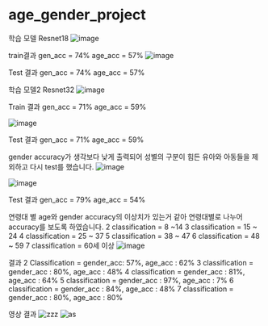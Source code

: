 # age_gender_project

학습 모델
Resnet18
![image](https://user-images.githubusercontent.com/76443227/180386580-6c929a46-ff1e-490a-a988-7fb0b3e08a26.png)

 
train결과 
gen_acc = 74%
age_acc = 57%
 ![image](https://user-images.githubusercontent.com/76443227/180386626-cfc978a2-2ad8-4385-acc2-1cce86c352ea.png)

Test 결과
gen_acc = 74%
age_acc = 57%



학습 모델2
Resnet32
 ![image](https://user-images.githubusercontent.com/76443227/180386668-67906988-6b6e-41c3-a8c7-9c1a061c82d4.png)

Train 결과
gen_acc = 71%
age_acc = 59%

![image](https://user-images.githubusercontent.com/76443227/180386708-5cf195bc-ccff-4d5c-b4f5-9bfb5bdac355.png)

Test 결과
gen_acc = 71%
age_acc = 59%

gender accuracy가 생각보다 낮게 출력되어 성별의 구분이 힘든 유아와 아동들을 제외하고 다시 test를 했습니다.
![image](https://user-images.githubusercontent.com/76443227/180386743-3581d1c8-e4d8-4676-b96b-835947a1503c.png)

![image](https://user-images.githubusercontent.com/76443227/180386763-e4d04ae4-1a2e-40ec-bf85-4a066793a82f.png)

 
Test 결과
gen_acc = 79%
age_acc = 54%

연령대 별 age와 gender accuracy의 이상치가 있는거 같아 연령대별로 나누어 accuracy를 보도록 하였습니다.
2 classification = 8 ~14
3 classification = 15 ~ 24
4 classification = 25 ~ 37
5 classification = 38 ~ 47
6 classification = 48 ~ 59
7 classification = 60세 이상
![image](https://user-images.githubusercontent.com/76443227/180386806-bfb3d2c1-b7fd-4b1b-b962-60b4529d43d3.png)

 
결과
2 Classification = gender_acc: 57%, age_acc : 62% 
3 classification = gender_acc : 80%, age_acc : 48%
4 classification = gender_acc : 81%, age_acc : 64%
5 classification = gender_acc : 97%, age_acc : 7%
6 classification = gender_acc : 84%, age_acc : 48%
7 classification = gender_acc : 80%, age_acc : 80%


영상 결과
![zzz](https://user-images.githubusercontent.com/76443227/184066863-e30389db-172c-4cbf-ae89-ffc2a2bd9b99.PNG)
![as](https://user-images.githubusercontent.com/76443227/184066868-12531252-bcb8-4b1b-aacf-129cd9112a50.PNG)

